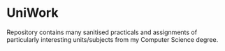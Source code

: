 # UniWork
Repository contains many sanitised practicals and assignments of particularly interesting units/subjects from my Computer Science degree.

